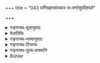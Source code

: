 +++
title = "043 पाणिग्रहणसंस्कारः स-वर्णासूपदिश्यते"

+++

<details><summary>गङ्गानथ-मूलानुवादः</summary>

In the case of girls of the same caste (as the bridegroom) the sacramental rite of “taking the hand” has been prescribed; and in that of the marriage of girls of different castes, this (following) should be known as the right procedure.—(43)
</details>

<details><summary>मेधातिथिः</summary>

**पाणिग्रहणं** नाम गृह्यकारोक्तः **संस्कारः सवर्णासु** समानजातीयासूह्यमानासु **उपदिश्यते **शास्त्रेण विधीयते, कर्तव्यतया प्रतिपाद्यते । **असवर्णासु** यद् उद्वाहकर्म तत्रायं वक्ष्यमाणो **विधिर् ज्ञेयः** ॥ ३.४३ ॥
</details>

<details><summary>गङ्गानथ-भाष्यानुवादः</summary>

The rite called ‘taking the hand,’ as described by the authors of
*Gṛhyasutras*, has been ‘*prescribed*’—laid down, mentioned by the
scriptures as to be performed—‘*in the case of girls of the same caste*,’ being married.

‘*In the case of girls of different castes*’ being married, the following is ‘*to be known as the right procedure*.’—(43)
</details>

<details><summary>गङ्गानथ-टिप्पन्यः</summary>

This verse is quoted in *Vīramitrodaya* (Saṃskāra, p. 835);—and in
*Smṛtitattva* (II, p. 107), which latter adds that this verse makes it
clear that ‘marriage’ is something distinct from the ‘holding of the hand’ (*Pāṇigrahaṇa*).
</details>

<details><summary>गङ्गानथ-तुल्य-वाक्यानि</summary>

*Viṣṇu* (24.4).—‘In the marriage of a girl of the same caste as himself,
the hand has to be held.’

*Yājñavalkya* (1.62).—‘In the case of girls of the same caste as the
bridegroom, the hand is to be held.’
</details>

<details><summary>Bühler</summary>

043	The ceremony of joining the hands is prescribed for (marriages with) women of equal caste (varna); know that the following rule (applies) to weddings with females of a different caste (varna).
</details>
